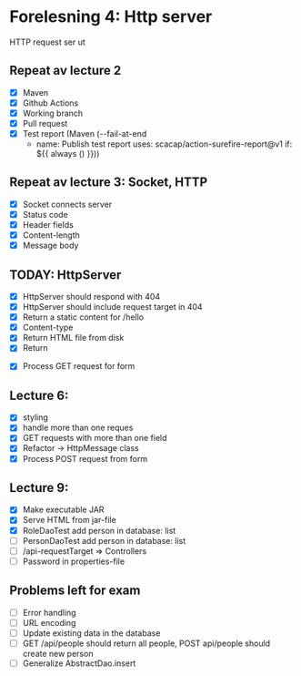 # Forelesning 4: Http server

HTTP request ser ut

## Repeat av lecture 2

* [x] Maven
* [x] Github Actions
* [x] Working branch
* [x] Pull request
* [x] Test report (Maven (--fail-at-end
  - name: Publish test report
  uses: scacap/action-surefire-report@v1
  if: ${{ always () }}))

## Repeat av lecture 3: Socket, HTTP

* [x] Socket connects server
* [x] Status code
* [x] Header fields
* [x] Content-length
* [x] Message body

## TODAY: HttpServer

* [x] HttpServer should respond with 404
* [x] HttpServer should include request target in 404
* [x] Return a static content for /hello
* [x] Content-type
* [x] Return HTML file from disk
* [x] Return <form>
* [x] Process GET request for form

## Lecture 6:

* [x] styling
* [x] handle more than one reques
* [x] GET requests with more than one field
* [x] Refactor -> HttpMessage class
* [x] Process POST request from form

## Lecture 9:

* [x] Make executable JAR
* [x] Serve HTML from jar-file
* [x] RoleDaoTest add person in database: list
* [ ] PersonDaoTest add person in database: list
* [ ] /api-requestTarget => Controllers
* [ ] Password in properties-file

## Problems left for exam

* [ ] Error handling
* [ ] URL encoding
* [ ] Update existing data in the database
* [ ] GET /api/people should return all people, POST api/people should create new person
* [ ] Generalize AbstractDao.insert